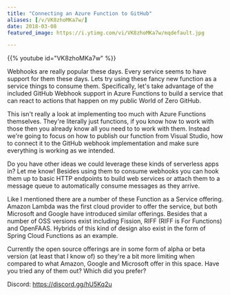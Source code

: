 ```yaml
---
title: "Connecting an Azure Function to GitHub"
aliases: [/v/VK8zhoMKa7w/]
date: 2018-03-08
featured_image: https://i.ytimg.com/vi/VK8zhoMKa7w/mqdefault.jpg

---
```


{{% youtube id="VK8zhoMKa7w" %}}

Webhooks are really popular these days. Every service seems to have support for them these days. Lets try using these fancy new function as a service things to consume them. Specifically, let's take advantage of the included GitHub Webhook support in Azure Functions to build a service that can react to actions that happen on my public World of Zero GitHub.

This isn't really a look at implementing too much with Azure Functions themselves. They're literally just functions, if you know how to work with those then you already know all you need to to work with them. Instead we're going to focus on how to publish our function from Visual Studio, how to connect it to the GitHub webhook implementation and make sure everything is working as we intended.

Do you have other ideas we could leverage these kinds of serverless apps in? Let me know! Besides using them to consume webhooks you can hook them up to basic HTTP endpoints to build web services or attach them to a message queue to automatically consume messages as they arrive.

Like I mentioned there are a number of these Function as a Service offering. Amazon Lambda was the first cloud provider to offer the service, but both Microsoft and Google have introduced similar offerings. Besides that a number of OSS versions exist including Fission, RIFF (RIFF is For Functions) and OpenFAAS. Hybrids of this kind of design also exist in the form of Spring Cloud Functions as an example.

Currently the open source offerings are in some form of alpha or beta version (at least that I know of) so they're a bit more limiting when compared to what Amazon, Google and Microsoft offer in this space. Have you tried any of them out? Which did you prefer?

Discord: https://discord.gg/hU5Kq2u